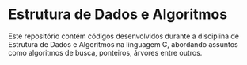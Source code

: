 # Estrutura de Dados e Algoritmos

Este repositório contém códigos desenvolvidos durante a disciplina de Estrutura de Dados e Algoritmos na linguagem C, abordando assuntos como algoritmos de busca, ponteiros, árvores entre outros.